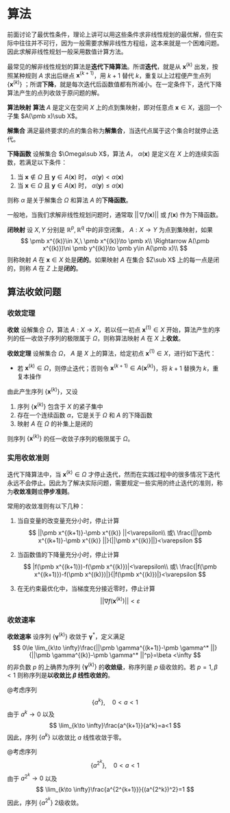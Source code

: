 # 算法

前面讨论了最优性条件，理论上讲可以用这些条件求非线性规划的最优解，但在实际中往往并不可行，因为一般需要求解非线性方程组，这本来就是一个困难问题。因此求解非线性规划一般采用数值计算方法。

最常见的解非线性规划的算法是**迭代下降算法**。所谓**迭代**，就是从 $\pmb x^{(k)}$ 出发，按照某种规则 $A$ 求出后继点 $\pmb x^{(k+1)}$，用 $k+1$ 替代 $k$，重复以上过程便产生点列 $\{\pmb x^{(k)}\}$ ；所谓**下降**，就是每次迭代后函数值都有所减小。在一定条件下，迭代下降算法产生的点列收敛于原问题的解。

**算法映射** **算法** $A$ 是定义在空间 $X$ 上的点到集映射，即对任意点 $\pmb x\in X$，返回一个子集 $A(\pmb x)\sub X$。

**解集合** 满足最终要求的点的集合称为**解集合**，当迭代点属于这个集合时就停止迭代。

**下降函数** 设解集合 $\Omega\sub X$，算法 $A$， $\alpha(\pmb x)$ 是定义在 $X$ 上的连续实函数，若满足以下条件：

1. 当 $\pmb x\notin \Omega$ 且 $\pmb y\in A(\pmb x)$ 时， $\alpha(\pmb y)<\alpha(\pmb x)$ 
2. 当 $\pmb x\in \Omega$ 且 $\pmb y\in A(\pmb x)$ 时， $\alpha(\pmb y)\le\alpha(\pmb x)$ 

则称 $\alpha$ 是关于解集合 $\Omega$ 和算法 $A$ 的**下降函数**。

一般地，当我们求解非线性规划问题时，通常取 $||\nabla f(\pmb x)||$ 或 $f(\pmb x)$ 作为下降函数。

**闭映射** 设 $X,Y$ 分别是 $\mathbb{R}^p,\mathbb{R}^q$ 中的非空闭集， $A:X\to Y$ 为点到集映射，如果
$$
\pmb x^{(k)}\in X,\ \pmb x^{(k)}\to \pmb x\\
\Rightarrow A(\pmb x^{(k)})\ni \pmb y^{(k)}\to \pmb y\in A(\pmb x)\\
$$
则称映射 $A$ 在 $\pmb x\in X$ 处是**闭的**。如果映射 $A$ 在集合 $Z\sub X$ 上的每一点是闭的，则称 $A$ 在 $Z$ 上是**闭的**。

## 算法收敛问题

### 收敛定理

**收敛** 设解集合 $\Omega$，算法 $A:X\to X$，若以任一初点 $\pmb x^{(1)}\in X$ 开始，算法产生的序列的任一收敛子序列的极限属于 $\Omega$，则称算法映射 $A$ 在 $X$ 上**收敛**。

**收敛定理** 设解集合 $\Omega$， $A$ 是 $X$ 上的算法，给定初点 $\pmb x^{(1)}\in X$，进行如下迭代：

+ 若 $\pmb x^{(k)}\in \Omega$，则停止迭代；否则令 $\pmb x^{(k+1)}\in A(\pmb x^{(k)})$，将 $k+1$ 替换为 $k$，重复本操作

由此产生序列 $\{\pmb x^{(k)}\}$，又设

1. 序列 $\{\pmb x^{(k)}\}$ 包含于 $X$ 的紧子集中
2. 存在一个连续函数 $\alpha$，它是关于 $\Omega$ 和 $A$ 的下降函数
3. 映射 $A$ 在 $\Omega$ 的补集上是闭的

则序列 $\{\pmb x^{(k)}\}$ 的任一收敛子序列的极限属于 $\Omega$。

### 实用收敛准则

迭代下降算法中，当 $\pmb x^{(k)}\in \Omega$ 才停止迭代，然而在实践过程中的很多情况下迭代永远不会停止。因此为了解决实际问题，需要规定一些实用的终止迭代的准则，称为**收敛准则**或**停步准则**。

常用的收敛准则有以下几种：

1. 当自变量的改变量充分小时，停止计算
   $$
   ||\pmb x^{(k+1)}-\pmb x^{(k)} ||<\varepsilon\\
   或\ \frac{||\pmb x^{(k+1)}-\pmb x^{(k)} ||}{||\pmb x^{(k)}||}<\varepsilon
   $$

2. 当函数值的下降量充分小时，停止计算
   $$
   |f(\pmb x^{(k+1)})-f(\pmb x^{(k)})|<\varepsilon\\
   或\ \frac{|f(\pmb x^{(k+1)})-f(\pmb x^{(k)})|}{|f(\pmb x^{(k)})|}<\varepsilon
   $$

3. 在无约束最优化中，当梯度充分接近零时，停止计算
   $$
   ||\nabla f(\pmb x^{(k)}) ||<\varepsilon
   $$

### 收敛速率

**收敛速率** 设序列 $\{\pmb \gamma^{(k)}\}$ 收敛于 $\pmb \gamma^*$，定义满足
$$
0\le \lim_{k\to \infty}\frac{||\pmb \gamma^{(k+1)}-\pmb \gamma^* ||}{||\pmb \gamma^{(k)}-\pmb \gamma^* ||^p}=\beta <\infty
$$
的非负数 $p$ 的上确界为序列 $\{\pmb \gamma^{(k)}\}$ 的**收敛级**，称序列是 $p$ 级收敛的。若 $p=1,\beta<1$ 则称序列是**以收敛比 $\beta$ 线性收敛的**。

@考虑序列
$$
\{a^k\},\quad 0<a<1
$$
由于 $a^k\to 0$ 以及
$$
\lim_{k\to \infty}\frac{a^{k+1}}{a^k}=a<1
$$
因此，序列 $\{a^k\}$ 以收敛比 $a$ 线性收敛于零。

@考虑序列
$$
\{a^{2^k}\},\quad 0<a<1
$$
由于 $a^{2^k}\to 0$ 以及
$$
\lim_{k\to \infty}\frac{a^{2^{k+1}}}{(a^{2^k})^2}=1
$$
因此，序列 $\{a^{2^k}\}$ 2级收敛。

